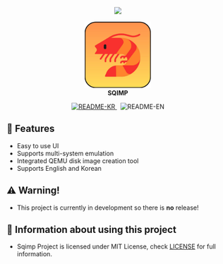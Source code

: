 <p align="center">
	<img src="https://capsule-render.vercel.app/api?type=waving&height=300&color=gradient&text=Sqimp&reversal=false&section=header&textBg=false&animation=fadeIn&desc=QEMU%20GUI%20wrapper%20written%20with%20Go%20and%20Fyne&descAlign=50&descAlignY=55&fontAlignY=34">
</p>
<p align="center">
	<img src="resources/sqimp.png" width="150" height="150">
    <br />
    <strong>SQIMP</strong>
</p>
<p align="center">
	<a href="/resources/docs/README_KR.md">
        <img alt="README-KR" src="https://img.shields.io/badge/KR-white?style=for-the-badge&label=README%20FOR&color=black">
    </a>
    &nbsp
    <a>
        <img alt="README-EN" src="https://img.shields.io/badge/EN-white?style=for-the-badge&label=README%20FOR&color=black">
    </a>
</a>
    
</p>

## 👀 Features
- Easy to use UI
- Supports multi-system emulation
- Integrated QEMU disk image creation tool
- Supports English and Korean
  
## ⚠ Warning!
- This project is currently in development so there is **no** release!

## 📜 Information about using this project
- Sqimp Project is licensed under MIT License, check [LICENSE](https://github.com/RedBe-an/Sqimp/blob/main/LICENSE) for full information.